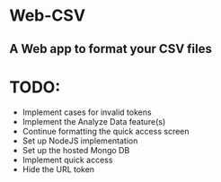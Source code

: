 # Web-CSV
## A Web app to format your CSV files


# TODO:
* Implement cases for invalid tokens
* Implement the Analyze Data feature(s)
* Continue formatting the quick access screen
* Set up NodeJS implementation
* Set up the hosted Mongo DB
* Implement quick access
* Hide the URL token